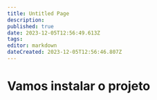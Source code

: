 ```yaml
---
title: Untitled Page
description: 
published: true
date: 2023-12-05T12:56:49.613Z
tags: 
editor: markdown
dateCreated: 2023-12-05T12:56:46.807Z
---
```


# Vamos instalar o projeto
